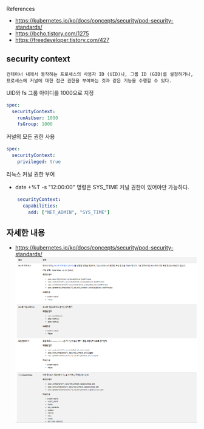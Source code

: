 References
- https://kubernetes.io/ko/docs/concepts/security/pod-security-standards/
- https://bcho.tistory.com/1275
- https://freedeveloper.tistory.com/427

## security context
```
컨테이너 내에서 동작하는 프로세스의 사용자 ID (UID)나, 그룹 ID (GID)를 설정하거나, 프로세스에 커널에 대한 접근 권한을 부여하는 것과 같은 기능을 수행할 수 있다.
```

UID와 fs 그룹 아이디를 1000으로 지정
```yaml
spec:
  securityContext:
    runAsUser: 1000
    fsGroup: 1000
```

커널의 모든 권한 사용
```yaml
spec:
  securityContext:
    privileged: true
```

리눅스 커널 권한 부여
- date +%T -s "12:00:00" 명령은 SYS_TIME 커널 권한이 있어야만 가능하다.
```yaml
    securityContext:
      capabilities:
        add: ["NET_ADMIN", "SYS_TIME"]
```

## 자세한 내용
- https://kubernetes.io/ko/docs/concepts/security/pod-security-standards/
![Alt text](image.png)